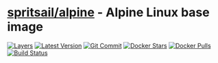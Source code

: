 [hub]: https://hub.docker.com/r/spritsail/alpine
[git]: https://github.com/spritsail/alpine
[drone]: https://drone.spritsail.io/spritsail/alpine
[mbdg]: https://microbadger.com/images/spritsail/alpine
[musl]: https://www.musl-libc.org/
[uclibc]: https://www.uclibc.org/

# [spritsail/alpine][hub] - Alpine Linux base image
[![Layers](https://images.microbadger.com/badges/image/spritsail/alpine.svg)][mbdg]
[![Latest Version](https://images.microbadger.com/badges/version/spritsail/alpine.svg)][hub]
[![Git Commit](https://images.microbadger.com/badges/commit/spritsail/alpine.svg)][git]
[![Docker Stars](https://img.shields.io/docker/stars/spritsail/alpine.svg)][hub]
[![Docker Pulls](https://img.shields.io/docker/pulls/spritsail/alpine.svg)][hub]
[![Build Status](https://drone.spritsail.io/api/badges/spritsail/alpine/status.svg)][drone]

